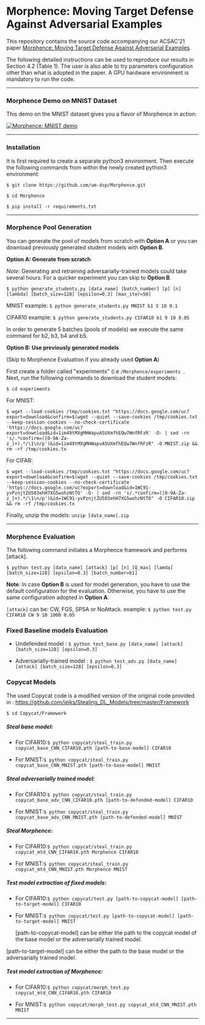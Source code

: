 # Morphence: Moving Target Defense Against Adversarial Examples
This repository contains the source code accompanying our ACSAC'21 paper [Morphence: Moving Target Defense Against Adversarial Examples]( https://arxiv.org/abs/2108.13952). 

The following detailed instructions can be used to reproduce our results in Section 4.2 (Table 1). The user is also able to try parameters configuration other than what is adopted in the paper. A GPU hardware environment is mandatory to run the code.
***
### Morphence Demo on MNIST Dataset
This demo on the MNIST dataset gives you a flavor of Morphence in action:

[![Morphence: MNIST demo](http://i3.ytimg.com/vi/8hkp_U0iY4o/maxresdefault.jpg)](https://youtu.be/8hkp_U0iY4o)
***

### Installation
It is first required to create a separate python3 environment. Then execute the following commands from within the newly created python3 environment:

```$ git clone https://github.com/um-dsp/Morphence.git ```

```$ cd Morphence ```

```$ pip install -r requirements.txt ```
***
### Morphence Pool Generation
You can generate the pool of models from scratch with **Option A** or you can download previously generated student models with **Option B**.

**Option A: Generate from scratch**

*Note*: Generating and retraining adversarially-trained models could take several hours. For a quicker experiment you can skip to **Option B**.
```
$ python generate_students.py [data_name] [batch_number] [p] [n] [lambda] [batch_size=128] [epsilon=0.3] [max_iter=50]
```
MNIST example:  ``` $ python generate_students.py MNIST b1 5 10 0.1 ```

CIFAR10 example:  ``` $ python generate_students.py CIFAR10 b1 9 10 0.05 ```

In order to generate 5 batches (pools of models) we execute the same command for b2, b3, b4 and b5.

**Option B: Use previously generated models**

(Skip to Morphence Evaluation if you already used **Option A**)

First create a folder called "experiments" (i.e ```/Morphence/experiments ```.
Next, run the following commands to download the student models:
```
$ cd experiments
```
For MNIST: 

```$ wget --load-cookies /tmp/cookies.txt "https://docs.google.com/uc?export=download&confirm=$(wget --quiet --save-cookies /tmp/cookies.txt --keep-session-cookies --no-check-certificate 'https://docs.google.com/uc?export=download&id=1im49tMXgMHWapvA5UXmfhEQw7WnfRFzR' -O- | sed -rn 's/.*confirm=([0-9A-Za-z_]+).*/\1\n/p')&id=1im49tMXgMHWapvA5UXmfhEQw7WnfRFzR" -O MNIST.zip && rm -rf /tmp/cookies.tx```

For CIFAR: 

```$ wget --load-cookies /tmp/cookies.txt "https://docs.google.com/uc?export=download&confirm=$(wget --quiet --save-cookies /tmp/cookies.txt --keep-session-cookies --no-check-certificate 'https://docs.google.com/uc?export=download&id=1WC91-yvPznjtZU503ehH7XG5wohzNtTO' -O- | sed -rn 's/.*confirm=([0-9A-Za-z_]+).*/\1\n/p')&id=1WC91-yvPznjtZU503ehH7XG5wohzNtTO" -O CIFAR10.zip && rm -rf /tmp/cookies.tx```

Finally, unzip the models: ```unzip [data_name].zip```
***
### Morphence Evaluation

The following command initiates a Morphence framework and performs [attack].

```
$ python test.py [data_name] [attack] [p] [n] [Q_max] [lamda] [batch_size=128] [epsilon=0.3] [batch_number=b1]
```
**Note**: In case **Option B** is used for model generation, you have to use the default configuration for the evaluation. Otherwise, you have to use the same configuration adopted in **Option A**.

```[attack]``` can be: CW, FGS, SPSA or NoAttack.
example:  ``` $ python test.py CIFAR10 CW 9 10 1000 0.05 ```

### Fixed Baseline models Evaluation

* Undefended model : ```$ python test_base.py [data_name] [attack] [batch_size=128] [epsilon=0.3] ```

* Adversarially-trained model : ```$ python test_adv.py [data_name] [attack] [batch_size=128] [epsilon=0.3] ```

### Copycat Models

The used Copycat code is a modified version of the original code provided in : https://github.com/jeiks/Stealing_DL_Models/tree/master/Framework

`$ cd Copycat/Framework`

##### Steal base model:
* For CIFAR10:```$ python copycat/steal_train.py copycat_base_CNN_CIFAR10.pth [path-to-base-model] CIFAR10```

* For MNIST:```$ python copycat/steal_train.py copycat_base_CNN_MNIST.pth [path-to-base-model] MNIST```

##### Steal adversarially trained model:
* For CIFAR10:```$ python copycat/steal_train.py copycat_base_adv_CNN_CIFAR10.pth [path-to-defended-model] CIFAR10```

* For MNIST:```$ python copycat/steal_train.py copycat_base_adv_CNN_MNIST.pth [path-to-defended-model] MNIST```

##### Steal Morphence:
* For CIFAR10:```$ python copycat/steal_train.py copycat_mtd_CNN_CIFAR10.pth Morphence CIFAR10```

* For MNIST:```$ python copycat/steal_train.py copycat_mtd_CNN_MNIST.pth Morphence MNIST```

##### Test model extraction of fixed models:

* For CIFAR10:```$ python copycat/test.py [path-to-copycat-model] [path-to-target-model] CIFAR10```

* For MNIST:```$ python copycat/test.py [path-to-copycat-model] [path-to-target-model] MNIST```

  [path-to-copycat-model] can be either the path to the copycat model of the base model or the adversarially trained model.

 [path-to-target-model] can be either the path to the base model or the adversarially trained model.

##### Test model extraction of Morphence:
* For CIFAR10:```$ python copycat/morph_test.py copycat_mtd_CNN_CIFAR10.pth CIFAR10```

* For MNIST:```$ python copycat/morph_test.py copycat_mtd_CNN_MNIST.pth MNIST```
***
